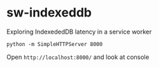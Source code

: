 # sw-indexeddb
Exploring IndexededDB latency in a service worker

`python -m SimpleHTTPServer 8000`

Open `http://localhost:8000/` and look at console